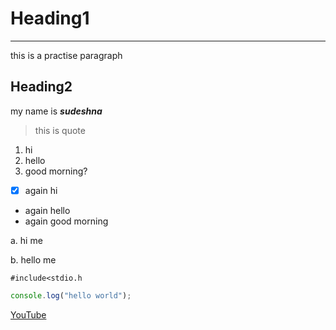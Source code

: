 # Heading1
---
this is a practise paragraph

## Heading2

my name is ***sudeshna***

> this is quote

1. hi
2. hello
3. good morning?

-[x] again hi
- again hello
- again good morning

a. hi me

b. hello me

`#include<stdio.h`

```javascript
console.log("hello world");

```

[YouTube](https://www.youtube.com)


<!--![alt text](file:///C:/Users/sudes/Documents/My%20RoboHelp%20Projects/Apple_Iphone_12_User_Guide/contents/assets/images/Apple_id.png)


### Heading3
